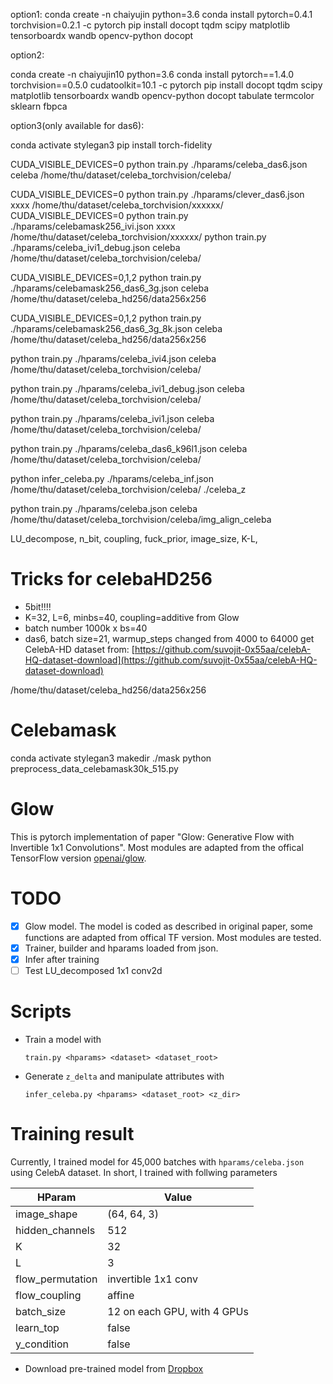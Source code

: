 option1:
conda create -n chaiyujin python=3.6
conda install  pytorch=0.4.1  torchvision=0.2.1  -c pytorch
pip install docopt tqdm scipy matplotlib tensorboardx wandb opencv-python docopt

option2:

conda create -n chaiyujin10 python=3.6
conda install pytorch==1.4.0 torchvision==0.5.0 cudatoolkit=10.1 -c pytorch
pip install docopt tqdm scipy matplotlib tensorboardx wandb opencv-python docopt tabulate termcolor sklearn fbpca

option3(only available for das6):

conda activate stylegan3
pip install torch-fidelity



CUDA_VISIBLE_DEVICES=0 python train.py ./hparams/celeba_das6.json celeba /home/thu/dataset/celeba_torchvision/celeba/

CUDA_VISIBLE_DEVICES=0 python train.py ./hparams/clever_das6.json xxxx /home/thu/dataset/celeba_torchvision/xxxxxx/
CUDA_VISIBLE_DEVICES=0 python train.py ./hparams/celebamask256_ivi.json xxxx /home/thu/dataset/celeba_torchvision/xxxxxx/
python train.py ./hparams/celeba_ivi1_debug.json celeba /home/thu/dataset/celeba_torchvision/celeba/

CUDA_VISIBLE_DEVICES=0,1,2 python train.py ./hparams/celebamask256_das6_3g.json celeba /home/thu/dataset/celeba_hd256/data256x256

CUDA_VISIBLE_DEVICES=0,1,2 python train.py ./hparams/celebamask256_das6_3g_8k.json celeba /home/thu/dataset/celeba_hd256/data256x256



python train.py ./hparams/celeba_ivi4.json celeba /home/thu/dataset/celeba_torchvision/celeba/


python train.py ./hparams/celeba_ivi1_debug.json celeba /home/thu/dataset/celeba_torchvision/celeba/

python train.py ./hparams/celeba_ivi1.json celeba /home/thu/dataset/celeba_torchvision/celeba/

python train.py ./hparams/celeba_das6_k96l1.json celeba /home/thu/dataset/celeba_torchvision/celeba/



python infer_celeba.py ./hparams/celeba_inf.json /home/thu/dataset/celeba_torchvision/celeba/ ./celeba_z

python train.py ./hparams/celeba.json celeba /home/thu/dataset/celeba_torchvision/celeba/img_align_celeba



LU_decompose, n_bit, coupling, fuck_prior, image_size, K-L, 

# Tricks for celebaHD256

- 5bit!!!!
- K=32, L=6, minbs=40, coupling=additive from Glow
- batch number 1000k x bs=40
- das6, batch size=21, warmup_steps changed from 4000 to 64000
get CelebA-HD dataset from: [https://github.com/suvojit-0x55aa/celebA-HQ-dataset-download](https://github.com/suvojit-0x55aa/celebA-HQ-dataset-download)


/home/thu/dataset/celeba_hd256/data256x256

# Celebamask

conda activate stylegan3
makedir ./mask
python preprocess_data_celebamask30k_515.py




# Glow
This is pytorch implementation of paper "Glow: Generative Flow with Invertible 1x1 Convolutions". Most modules are adapted from the offical TensorFlow version [openai/glow](https://github.com/openai/glow).

# TODO
- [x] Glow model. The model is coded as described in original paper, some functions are adapted from offical TF version. Most modules are tested.
- [x] Trainer, builder and hparams loaded from json.
- [x] Infer after training
- [ ] Test LU_decomposed 1x1 conv2d

# Scripts
- Train a model with
    ```
    train.py <hparams> <dataset> <dataset_root>
    ```
- Generate `z_delta` and manipulate attributes with
    ```
    infer_celeba.py <hparams> <dataset_root> <z_dir>
    ```

# Training result
Currently, I trained model for 45,000 batches with `hparams/celeba.json` using CelebA dataset. In short, I trained with follwing parameters

|      HParam      |            Value            |
| ---------------- | --------------------------- |
| image_shape      | (64, 64, 3)                 |
| hidden_channels  | 512                         |
| K                | 32                          |
| L                | 3                           |
| flow_permutation | invertible 1x1 conv         |
| flow_coupling    | affine                      |
| batch_size       | 12 on each GPU, with 4 GPUs |
| learn_top        | false                       |
| y_condition      | false                       |

- Download pre-trained model from [Dropbox](https://www.dropbox.com/s/3wx7vmsurjzfelm/trained.pkg?dl=0)




